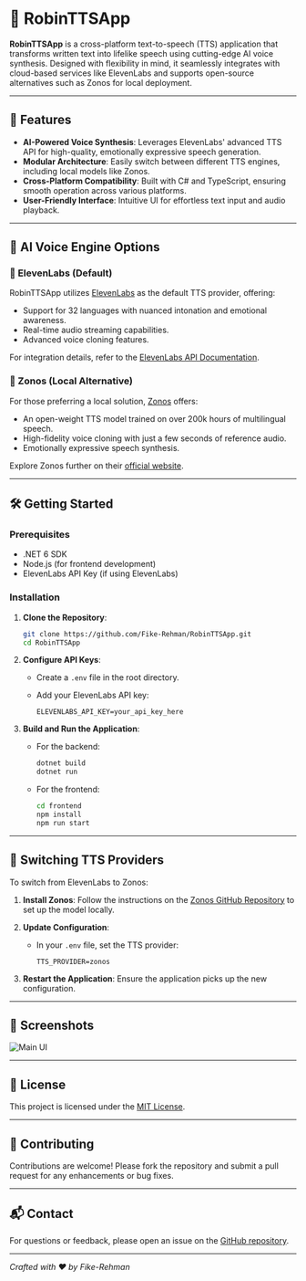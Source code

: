 # 🎹 RobinTTSApp

**RobinTTSApp** is a cross-platform text-to-speech (TTS) application that transforms written text into lifelike speech using cutting-edge AI voice synthesis. Designed with flexibility in mind, it seamlessly integrates with cloud-based services like ElevenLabs and supports open-source alternatives such as Zonos for local deployment.

---

## 🚀 Features

- **AI-Powered Voice Synthesis**: Leverages ElevenLabs' advanced TTS API for high-quality, emotionally expressive speech generation.
- **Modular Architecture**: Easily switch between different TTS engines, including local models like Zonos.
- **Cross-Platform Compatibility**: Built with C# and TypeScript, ensuring smooth operation across various platforms.
- **User-Friendly Interface**: Intuitive UI for effortless text input and audio playback.

---

## 🧠 AI Voice Engine Options

### 🔹 ElevenLabs (Default)

RobinTTSApp utilizes [ElevenLabs](https://elevenlabs.io/) as the default TTS provider, offering:

- Support for 32 languages with nuanced intonation and emotional awareness.
- Real-time audio streaming capabilities.
- Advanced voice cloning features.

For integration details, refer to the [ElevenLabs API Documentation](https://elevenlabs.io/docs/).

### 🔸 Zonos (Local Alternative)

For those preferring a local solution, [Zonos](https://github.com/Zyphra/Zonos) offers:

- An open-weight TTS model trained on over 200k hours of multilingual speech.
- High-fidelity voice cloning with just a few seconds of reference audio.
- Emotionally expressive speech synthesis.

Explore Zonos further on their [official website](https://zonostts.com/).

---

## 🛠️ Getting Started

### Prerequisites

- .NET 6 SDK
- Node.js (for frontend development)
- ElevenLabs API Key (if using ElevenLabs)

### Installation

1. **Clone the Repository**:

   ```bash
   git clone https://github.com/Fike-Rehman/RobinTTSApp.git
   cd RobinTTSApp
   ```

2. **Configure API Keys**:

   - Create a `.env` file in the root directory.
   - Add your ElevenLabs API key:

     ```env
     ELEVENLABS_API_KEY=your_api_key_here
     ```

3. **Build and Run the Application**:

   - For the backend:

     ```bash
     dotnet build
     dotnet run
     ```

   - For the frontend:

     ```bash
     cd frontend
     npm install
     npm run start
     ```

---

## 🔄 Switching TTS Providers

To switch from ElevenLabs to Zonos:

1. **Install Zonos**:
   Follow the instructions on the [Zonos GitHub Repository](https://github.com/Zyphra/Zonos) to set up the model locally.

2. **Update Configuration**:

   - In your `.env` file, set the TTS provider:

     ```env
     TTS_PROVIDER=zonos
     ```

3. **Restart the Application**:
   Ensure the application picks up the new configuration.

---

## 📸 Screenshots

![Main UI](Images/MainUI.png)

---

## 📄 License

This project is licensed under the [MIT License](LICENSE.txt).

---

## 🤝 Contributing

Contributions are welcome! Please fork the repository and submit a pull request for any enhancements or bug fixes.

---

## 📬 Contact

For questions or feedback, please open an issue on the [GitHub repository](https://github.com/Fike-Rehman/RobinTTSApp/issues).

---

_Crafted with ❤️ by Fike-Rehman_
